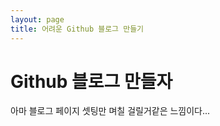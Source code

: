 ```yaml
---
layout: page
title: 어려운 Github 블로그 만들기
---
```



# Github 블로그 만들자



아마 블로그 페이지 셋팅만 며칠 걸릴거같은 느낌이다...
